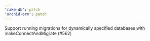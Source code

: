 ```yaml
---
'rake-db': patch
'orchid-orm': patch
---
```


Support running migrations for dynamically specified databases with makeConnectAndMigrate (#562)
